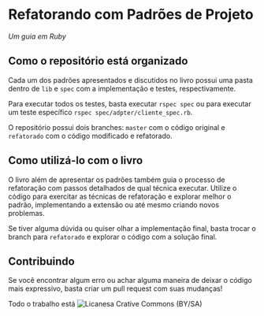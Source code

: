 # Refatorando com Padrões de Projeto
_Um guia em Ruby_

## Como o repositório está organizado

Cada um dos padrões apresentados e discutidos no livro possui uma pasta dentro de `lib` e `spec` com a implementação e testes, respectivamente.

Para executar todos os testes, basta executar `rspec spec` ou para executar um teste específico `rspec spec/adpter/cliente_spec.rb`.

O repositório possui dois branches: `master` com o código original e `refatorado` com o código modificado e refatorado.

## Como utilizá-lo com o livro

O livro além de apresentar os padrões também guia o processo de refatoração com passos detalhados de qual técnica executar. Utilize o código para exercitar as técnicas de refatoração e explorar melhor o padrão, implementando a extensão ou até mesmo criando novos problemas.

Se tiver alguma dúvida ou quiser olhar a implementação final, basta trocar o branch para `refatorado` e explorar o código com a solução final.

## Contribuindo

Se você encontrar algum erro ou achar alguma maneira de deixar o código mais expressivo, basta criar um pull request com suas mudanças!

Todo o trabalho está 
![Licanesa Crative Commons (BY/SA)](https://licensebuttons.net/l/by-sa/3.0/88x31.png "Creative Commons")
